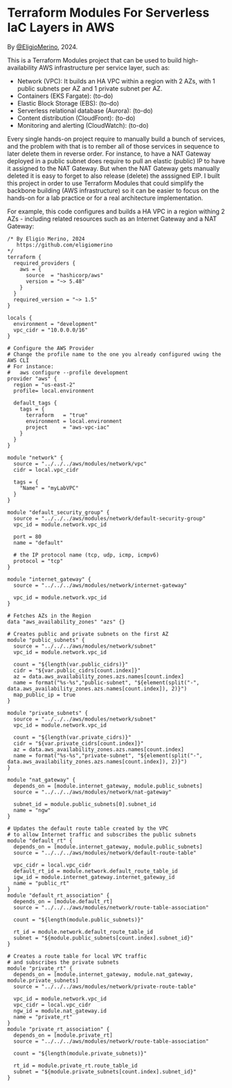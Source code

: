 # Terraform Modules For Serverless IaC Layers in AWS
By [@EligioMerino](https://github.com/eligiomerino), 2024.

This is a Terraform Modules project that can be used to build high-availability AWS infrastructure per service layer, such as:

* Network (VPC): It builds an HA VPC within a region with 2 AZs, with 1 public subnets per AZ and 1 private subnet per AZ.
* Containers (EKS Fargate): (to-do)
* Elastic Block Storage (EBS): (to-do)
* Serverless relational database (Aurora): (to-do)
* Content distribution (CloudFront): (to-do)
* Monitoring and alerting (CloudWatch): (to-do)

Every single hands-on project require to manually build a bunch of services, and the problem with that is to rember all of those services in sequence to later delete them in reverse order. For instance, to have a NAT Gateway deployed in a public subnet does require to pull an elastic (public) IP to have it assigned to the NAT Gateway. But when the NAT Gateway gets manually deleted it is easy to forget to also release (delete) the asssigned EIP. I built this project in order to use Terraform Modules that could simplify the backbone building (AWS infrastructure) so it can be easier to focus on the hands-on for a lab practice or for a real architecture implementation.

For example, this code configures and builds a HA VPC in a region withing 2 AZs - including related resources such as an Internet Gateway and a NAT Gateway:
```
/* By Eligio Merino, 2024
   https://github.com/eligiomerino
*/
terraform {
  required_providers {
    aws = {
      source  = "hashicorp/aws"
      version = "~> 5.48"
    }
  }
  required_version = "~> 1.5"
}

locals {
  environment = "development"
  vpc_cidr = "10.0.0.0/16"
}

# Configure the AWS Provider
# Change the profile name to the one you already configured uwing the AWS CLI
# For instance:
#   aws configure --profile development
provider "aws" {
  region = "us-east-2"
  profile= local.environment

  default_tags {
    tags = {
      terraform   = "true"
      environment = local.environment
      project     = "aws-vpc-iac"
    }
  }
}

module "network" {
  source = "../../../aws/modules/network/vpc"
  cidr = local.vpc_cidr

  tags = {
    "Name" = "myLabVPC"
  }
}

module "default_security_group" {
  source = "../../../aws/modules/network/default-security-group"
  vpc_id = module.network.vpc_id
  
  port = 80
  name = "default"
  
  # the IP protocol name (tcp, udp, icmp, icmpv6)
  protocol = "tcp"
}

module "internet_gateway" {
  source = "../../../aws/modules/network/internet-gateway"

  vpc_id = module.network.vpc_id
}

# Fetches AZs in the Region
data "aws_availability_zones" "azs" {}

# Creates public and private subnets on the first AZ
module "public_subnets" {
  source = "../../../aws/modules/network/subnet"
  vpc_id = module.network.vpc_id

  count = "${length(var.public_cidrs)}"
  cidr = "${var.public_cidrs[count.index]}"
  az = data.aws_availability_zones.azs.names[count.index]
  name = format("%s-%s","public-subnet", "${element(split("-", data.aws_availability_zones.azs.names[count.index]), 2)}") 
  map_public_ip = true
}

module "private_subnets" {
  source = "../../../aws/modules/network/subnet"
  vpc_id = module.network.vpc_id

  count = "${length(var.private_cidrs)}"
  cidr = "${var.private_cidrs[count.index]}"
  az = data.aws_availability_zones.azs.names[count.index]
  name = format("%s-%s","private-subnet", "${element(split("-", data.aws_availability_zones.azs.names[count.index]), 2)}")
}

module "nat_gateway" {
  depends_on = [module.internet_gateway, module.public_subnets]
  source = "../../../aws/modules/network/nat-gateway"

  subnet_id = module.public_subnets[0].subnet_id
  name = "ngw"
}

# Updates the default route table created by the VPC
# to allow Internet traffic and subscribes the public subnets
module "default_rt" {
  depends_on = [module.internet_gateway, module.public_subnets]
  source = "../../../aws/modules/network/default-route-table"

  vpc_cidr = local.vpc_cidr
  default_rt_id = module.network.default_route_table_id
  igw_id = module.internet_gateway.internet_gateway_id
  name = "public_rt"
}
module "default_rt_association" {
  depends_on = [module.default_rt]
  source = "../../../aws/modules/network/route-table-association"

  count = "${length(module.public_subnets)}"

  rt_id = module.network.default_route_table_id
  subnet = "${module.public_subnets[count.index].subnet_id}" 
}

# Creates a route table for local VPC traffic
# and subscribes the private subnets
module "private_rt" {
  depends_on = [module.internet_gateway, module.nat_gateway, module.private_subnets]
  source = "../../../aws/modules/network/private-route-table"

  vpc_id = module.network.vpc_id
  vpc_cidr = local.vpc_cidr
  ngw_id = module.nat_gateway.id
  name = "private_rt"
}
module "private_rt_association" {
  depends_on = [module.private_rt]
  source = "../../../aws/modules/network/route-table-association"

  count = "${length(module.private_subnets)}"

  rt_id = module.private_rt.route_table_id
  subnet = "${module.private_subnets[count.index].subnet_id}"
}
```
